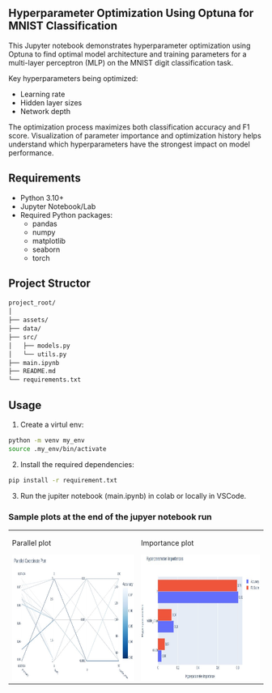 ## Hyperparameter Optimization Using Optuna for MNIST Classification

This Jupyter notebook demonstrates hyperparameter optimization using Optuna to find optimal model architecture and training parameters for a multi-layer perceptron (MLP) on the MNIST digit classification task.

Key hyperparameters being optimized:
- Learning rate
- Hidden layer sizes 
- Network depth

The optimization process maximizes both classification accuracy and F1 score. Visualization of parameter importance and optimization history helps understand which hyperparameters have the strongest impact on model performance.


## Requirements
- Python 3.10+
- Jupyter Notebook/Lab
- Required Python packages:
  - pandas
  - numpy
  - matplotlib
  - seaborn
  - torch

## Project Structor
```bash
project_root/
│
├── assets/  
├── data/
├── src/
│   ├── models.py
│   └── utils.py     
├── main.ipynb  
├── README.md
└── requirements.txt
```

## Usage
1. Create a virtul env:

```bash
python -m venv my_env
source .my_env/bin/activate
```

2. Install the required dependencies:

```bash
pip install -r requirement.txt
```

3. Run the jupiter notebook (main.ipynb) in colab or locally in VSCode. 


### Sample plots at the end of the jupyer notebook run


<table>
  <tr>
    <td>
      <p>Parallel plot</p>
      <img src="./assets/parallel.jpg" alt="Parallel plot" width="380" height="250">
    </td>
    <td>
      <p>Importance plot</p>
      <img src="./assets/importance.jpg" alt="Importance Plot" width="350" height="250">
    </td>
  </tr>
</table>

